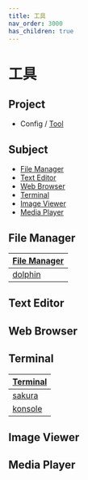 ```yaml
---
title: 工具
nav_order: 3000
has_children: true
---
```



# 工具


## Project

* Config / [Tool](https://github.com/samwhelp/debian-adjustment/tree/main/prototype/tool)


## Subject

* [File Manager](#file-manager)
* [Text Editor](#text-editor)
* [Web Browser](#web-browser)
* [Terminal](#terminal)
* [Image Viewer](#image-viewer)
* [Media Player](#media-player)


## File Manager

| [File Manager](https://samwhelp.github.io/note-about-debian/read/subject/tool/file-manager.html) |
| --- |
| [dolphin](https://samwhelp.github.io/note-about-debian/read/subject/tool/file-manager/dolphin.html) |


## Text Editor


## Web Browser


## Terminal

| [Terminal](https://samwhelp.github.io/note-about-debian/read/subject/tool/terminal.html) |
| --- |
| [sakura](https://samwhelp.github.io/note-about-debian/read/subject/tool/terminal/sakura.html) |
| [konsole](https://samwhelp.github.io/note-about-debian/read/subject/tool/terminal/konsole.html) |


## Image Viewer


## Media Player
